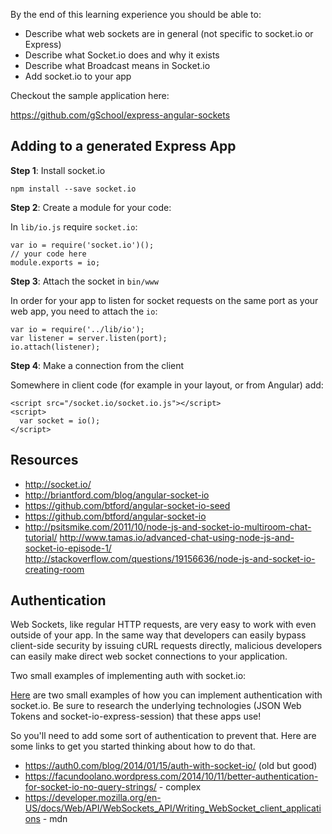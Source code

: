 By the end of this learning experience you should be able to:

- Describe what web sockets are in general (not specific to socket.io or Express)
- Describe what Socket.io does and why it exists
- Describe what Broadcast means in Socket.io
- Add socket.io to your app

Checkout the sample application here:

https://github.com/gSchool/express-angular-sockets

## Adding to a generated Express App

**Step 1**: Install socket.io

```
npm install --save socket.io
```

**Step 2**: Create a module for your code:

In `lib/io.js` require `socket.io`:

```
var io = require('socket.io')();
// your code here
module.exports = io;
```

**Step 3**: Attach the socket in `bin/www`

In order for your app to listen for socket requests on the same port as your web app, you need to attach the `io`:

```
var io = require('../lib/io');
var listener = server.listen(port);
io.attach(listener);
```

**Step 4**: Make a connection from the client

Somewhere in client code (for example in your layout, or from Angular) add:

```
<script src="/socket.io/socket.io.js"></script>
<script>
  var socket = io();
</script>
```

## Resources

- http://socket.io/
- http://briantford.com/blog/angular-socket-io
- https://github.com/btford/angular-socket-io-seed
- https://github.com/btford/angular-socket-io
- http://psitsmike.com/2011/10/node-js-and-socket-io-multiroom-chat-tutorial/
http://www.tamas.io/advanced-chat-using-node-js-and-socket-io-episode-1/
http://stackoverflow.com/questions/19156636/node-js-and-socket-io-creating-room

## Authentication

Web Sockets, like regular HTTP requests, are very easy to work with even outside of your app.  In the same way that developers can easily bypass client-side security by issuing cURL requests directly, malicious developers can easily make direct web socket connections to your application.

Two small examples of implementing auth with socket.io:

[Here](https://github.com/gSchool/socket-mongo-auth-examples) are two small examples of how you can implement authentication with socket.io. Be sure to research the underlying technologies (JSON Web Tokens and socket-io-express-session) that these apps use!

So you'll need to add some sort of authentication to prevent that.  Here are some links to get you started thinking about how to do that.

- https://auth0.com/blog/2014/01/15/auth-with-socket-io/ (old but good)
- https://facundoolano.wordpress.com/2014/10/11/better-authentication-for-socket-io-no-query-strings/ - complex
- https://developer.mozilla.org/en-US/docs/Web/API/WebSockets_API/Writing_WebSocket_client_applications - mdn
